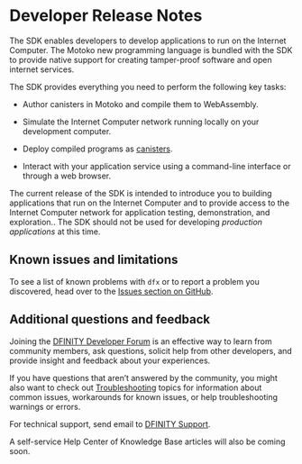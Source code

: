 # Developer Release Notes

The SDK enables developers to develop applications to run on the Internet Computer. The Motoko new programming language is bundled with the SDK to provide native support for creating tamper-proof software and open internet services.

The SDK provides everything you need to perform the following key tasks:

-   Author canisters in Motoko and compile them to WebAssembly.

-   Simulate the Internet Computer network running locally on your development computer.

-   Deploy compiled programs as [canisters](/docs/concepts/glossary#c).

-   Interact with your application service using a command-line interface or through a web browser.

<div class="note">

The current release of the SDK is intended to introduce you to building applications that run on the Internet Computer and to provide access to the Internet Computer network for application testing, demonstration, and exploration.. The SDK should not be used for developing *production applications* at this time.

</div>

## Known issues and limitations

To see a list of known problems with `dfx` or to report a problem you discovered, head over to the [Issues section on GitHub](https://github.com/dfinity/sdk/issues).

## Additional questions and feedback

Joining the [DFINITY Developer Forum](https://forum.dfinity.org/) is an effective way to learn from community members, ask questions, solicit help from other developers, and provide insight and feedback about your experiences.

If you have questions that aren’t answered by the community, you might also want to check out [Troubleshooting](/docs/building-apps/getting-started/troubleshooting) topics for information about common issues, workarounds for known issues, or help troubleshooting warnings or errors.

For technical support, send email to [DFINITY Support](mailto:support@dfinity.org).

A self-service Help Center of Knowledge Base articles will also be coming soon.

